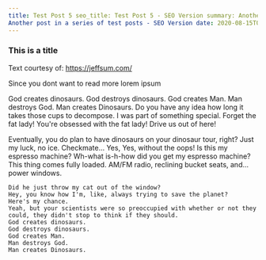 ```yaml
---
title: Test Post 5 seo_title: Test Post 5 - SEO Version summary: Another post in a series of test posts seo_desc:
Another post in a series of test posts - SEO Version date: 2020-08-15T03:17:57.500Z
---
```


### This is a title

Text courtesy of: https://jeffsum.com/

Since you dont want to read more lorem ipsum

God creates dinosaurs. God destroys dinosaurs. God creates Man. Man destroys God. Man creates Dinosaurs. Do you have any
idea how long it takes those cups to decompose. I was part of something special. Forget the fat lady! You're obsessed
with the fat lady! Drive us out of here!

Eventually, you do plan to have dinosaurs on your dinosaur tour, right? Just my luck, no ice. Checkmate... Yes, Yes,
without the oops! Is this my espresso machine? Wh-what is-h-how did you get my espresso machine? This thing comes fully
loaded. AM/FM radio, reclining bucket seats, and... power windows.

    Did he just throw my cat out of the window? 
    Hey, you know how I'm, like, always trying to save the planet? 
    Here's my chance. 
    Yeah, but your scientists were so preoccupied with whether or not they could, they didn't stop to think if they should. 
    God creates dinosaurs. 
    God destroys dinosaurs. 
    God creates Man. 
    Man destroys God. 
    Man creates Dinosaurs.
